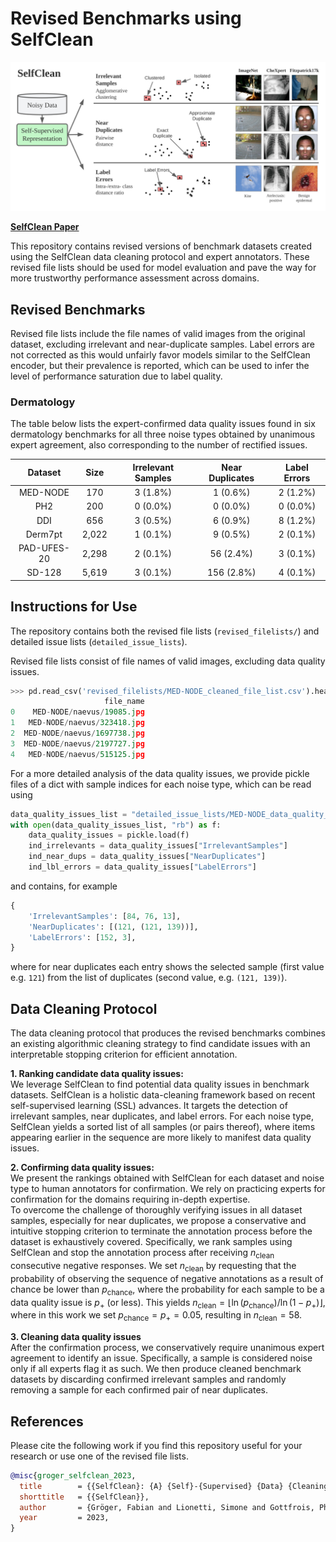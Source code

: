 # Revised Benchmarks using SelfClean

<p align="center">
  <img src="assets/SelfClean_Teaser.svg">
</p>

[**SelfClean Paper**](https://arxiv.org/abs/2305.17048) 

This repository contains revised versions of benchmark datasets created using the SelfClean data cleaning protocol and expert annotators.
These revised file lists should be used for model evaluation and pave the way for more trustworthy performance assessment across domains.

## Revised Benchmarks

Revised file lists include the file names of valid images from the original dataset, excluding irrelevant and near-duplicate samples.
Label errors are not corrected as this would unfairly favor models similar to the SelfClean encoder, but their prevalence is reported, which can be used to infer the level of performance saturation due to label quality.

### Dermatology

The table below lists the expert-confirmed data quality issues found in six dermatology benchmarks for all three noise types obtained by unanimous expert agreement, also corresponding to the number of rectified issues.

| Dataset | Size  | Irrelevant Samples | Near Duplicates | Label Errors |
| :---: | :---: | :---: | :---: | :---: | 
| MED-NODE | 170  | 3 (1.8%) | 1 (0.6%) | 2 (1.2%) |
| PH2 | 200 | 0 (0.0%) | 0 (0.0%) | 0 (0.0%) |
| DDI | 656 | 3 (0.5%) | 6 (0.9%) | 8 (1.2%) |
| Derm7pt | 2,022 | 1 (0.1%) | 9 (0.5%) | 2 (0.1%) |
| PAD-UFES-20 | 2,298 | 2 (0.1%) | 56 (2.4%) | 3 (0.1%) |
| SD-128 | 5,619 | 3 (0.1%) | 156 (2.8%) | 4 (0.1%) |

## Instructions for Use

The repository contains both the revised file lists (`revised_filelists/`) and detailed issue lists (`detailed_issue_lists`).

Revised file lists consist of file names of valid images, excluding data quality issues.

```python
>>> pd.read_csv('revised_filelists/MED-NODE_cleaned_file_list.csv').head()
                     file_name
0    MED-NODE/naevus/19085.jpg
1   MED-NODE/naevus/323418.jpg
2  MED-NODE/naevus/1697738.jpg
3  MED-NODE/naevus/2197727.jpg
4   MED-NODE/naevus/515125.jpg
```

For a more detailed analysis of the data quality issues, we provide pickle files of a dict with sample indices for each noise type, which can be read using

```python
data_quality_issues_list = "detailed_issue_lists/MED-NODE_data_quality_issues.pickle"
with open(data_quality_issues_list, "rb") as f:
    data_quality_issues = pickle.load(f)
    ind_irrelevants = data_quality_issues["IrrelevantSamples"]
    ind_near_dups = data_quality_issues["NearDuplicates"]
    ind_lbl_errors = data_quality_issues["LabelErrors"]
```

and contains, for example

```python
{
	'IrrelevantSamples': [84, 76, 13], 
	'NearDuplicates': [(121, (121, 139))], 
	'LabelErrors': [152, 3],
}
```
where for near duplicates each entry shows the selected sample (first value e.g. `121`) from the list of duplicates (second value, e.g. `(121, 139)`).

## Data Cleaning Protocol

The data cleaning protocol that produces the revised benchmarks combines an existing algorithmic cleaning strategy to find candidate issues with an interpretable stopping criterion for efficient annotation.

**1. Ranking candidate data quality issues:**  
We leverage SelfClean to find potential data quality issues in benchmark datasets. 
SelfClean is a holistic data-cleaning framework based on recent self-supervised learning (SSL) advances.
It targets the detection of irrelevant samples, near duplicates, and label errors.
For each noise type, SelfClean yields a sorted list of all samples (or pairs thereof), where items appearing earlier in the sequence are more likely to manifest data quality issues.

**2. Confirming data quality issues:**   
We present the rankings obtained with SelfClean for each dataset and noise type to human annotators for confirmation.
We rely on practicing experts for confirmation for the domains requiring in-depth expertise.   
To overcome the challenge of thoroughly verifying issues in all dataset samples, especially for near duplicates, we propose a conservative and intuitive stopping criterion to terminate the annotation process before the dataset is exhaustively covered.
Specifically, we rank samples using SelfClean and stop the annotation process after receiving $n_{\text{clean}}$ consecutive negative responses.
We set $n_{\text{clean}}$ by requesting that the probability of observing the sequence of negative annotations as a result of chance be lower than $p_\text{chance}$, where the probability for each sample to be a data quality issue is $p_+$ (or less).
This yields $n_{\text{clean}} = \lfloor \ln(p_\text{chance})/\ln(1 - p_+) \rfloor$, where in this work we set $p_\text{chance} = p_+ = 0.05$, resulting in $n_{\text{clean}} = 58$.

**3. Cleaning data quality issues**  
After the confirmation process, we conservatively require unanimous expert agreement to identify an issue. 
Specifically, a sample is considered noise only if all experts flag it as such. 
We then produce cleaned benchmark datasets by discarding confirmed irrelevant samples and randomly removing a sample for each confirmed pair of near duplicates.

## References

Please cite the following work if you find this repository useful for your research or use one of the revised file lists.

```bib
@misc{groger_selfclean_2023,
  title        = {{SelfClean}: {A} {Self}-{Supervised} {Data} {Cleaning} {Strategy}},
  shorttitle   = {{SelfClean}},
  author       = {Gröger, Fabian and Lionetti, Simone and Gottfrois, Philippe and Gonzalez-Jimenez, Alvaro and Amruthalingam, Ludovic and Consortium, Labelling and Groh, Matthew and Navarini, Alexander A. and Pouly, Marc},
  year         = 2023,
}
```